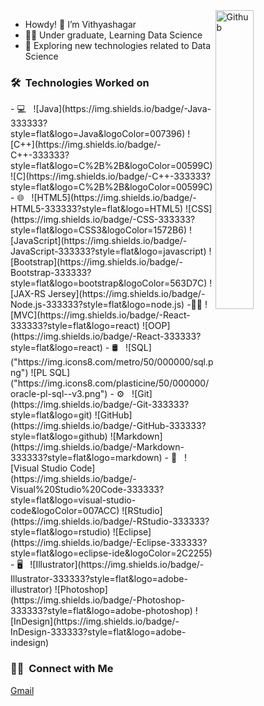 <img width="35%" align="right" alt="Github" src="https://media.giphy.com/media/IpeYSEZshTefe/source.gif" />

- Howdy! 👋 I’m Vithyashagar
- 👨‍🎓 Under graduate, Learning Data Science
- 👀 Exploring new technologies related to Data Science

<h3> 🛠 &nbsp;Technologies Worked on</h3>
- 💻 &nbsp;
  ![Java](https://img.shields.io/badge/-Java-333333?style=flat&logo=Java&logoColor=007396)
  ![C++](https://img.shields.io/badge/-C++-333333?style=flat&logo=C%2B%2B&logoColor=00599C)
  ![C](https://img.shields.io/badge/-C++-333333?style=flat&logo=C%2B%2B&logoColor=00599C)
- 🌐 &nbsp;
  ![HTML5](https://img.shields.io/badge/-HTML5-333333?style=flat&logo=HTML5)
  ![CSS](https://img.shields.io/badge/-CSS-333333?style=flat&logo=CSS3&logoColor=1572B6)
  ![JavaScript](https://img.shields.io/badge/-JavaScript-333333?style=flat&logo=javascript)
  ![Bootstrap](https://img.shields.io/badge/-Bootstrap-333333?style=flat&logo=bootstrap&logoColor=563D7C)
  ![JAX-RS Jersey](https://img.shields.io/badge/-Node.js-333333?style=flat&logo=node.js)
-👨‍💻  
  ![MVC](https://img.shields.io/badge/-React-333333?style=flat&logo=react)
  ![OOP](https://img.shields.io/badge/-React-333333?style=flat&logo=react)
- 🛢 &nbsp;
  ![SQL]("https://img.icons8.com/metro/50/000000/sql.png")
  ![PL SQL]("https://img.icons8.com/plasticine/50/000000/oracle-pl-sql--v3.png")
- ⚙️ &nbsp;
  ![Git](https://img.shields.io/badge/-Git-333333?style=flat&logo=git)
  ![GitHub](https://img.shields.io/badge/-GitHub-333333?style=flat&logo=github)
  ![Markdown](https://img.shields.io/badge/-Markdown-333333?style=flat&logo=markdown)
- 🔧 &nbsp;
  ![Visual Studio Code](https://img.shields.io/badge/-Visual%20Studio%20Code-333333?style=flat&logo=visual-studio-code&logoColor=007ACC)
  ![RStudio](https://img.shields.io/badge/-RStudio-333333?style=flat&logo=rstudio)
  ![Eclipse](https://img.shields.io/badge/-Eclipse-333333?style=flat&logo=eclipse-ide&logoColor=2C2255)
- 🖥 &nbsp;
  ![Illustrator](https://img.shields.io/badge/-Illustrator-333333?style=flat&logo=adobe-illustrator)
  ![Photoshop](https://img.shields.io/badge/-Photoshop-333333?style=flat&logo=adobe-photoshop)
  ![InDesign](https://img.shields.io/badge/-InDesign-333333?style=flat&logo=adobe-indesign)

<h3> 🤝🏻 &nbsp;Connect with Me </h3>
<a href="mailto:vithyashagar98@gmail.com">Gmail</a>


<!---
Vithyashagar/Vithyashagar is a ✨ special ✨ repository because its `README.md` (this file) appears on your GitHub profile.
You can click the Preview link to take a look at your changes.
--->


